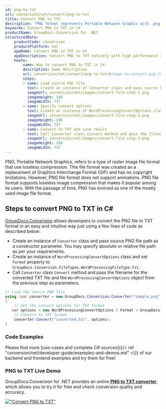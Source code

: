 ```yaml
---
id: png-to-txt
url: conversion/net/convert/png-to-txt
title: Convert PNG to TXT
description: "PNG format represents Portable Network Graphic with .png extension. Learn how to convert PNG to TXT file programmatically in C# language using GroupDocs.Conversion for .NET library."
keywords: Convert PNG to TXT in C#
productName: GroupDocs.Conversion for .NET
structuredData:
    productCode: conversion
    productPlatform: net
    appName: Convert PNG to TXT in C#
    appDescription: Convert PNG to TXT natively with high performance using C# language and server side GroupDocs.Conversion for .NET APIs, without the use of any software like Microsoft or Open Office.
    howTo:
        name: How to convert PNG to TXT in C# 
        description: Some description
        url: conversion/net/convert/png-to-txt/#steps-to-convert-png-to-txt-in-c
        steps:
        - name: Load source PNG file 
          text: Create an instance of Converter class and pass source PNG file path as a constructor parameter. You may specify absolute or relative file path as per your requirements. 
          imageUrl: conversion/net/images/convert-file-step-1.png
          imageHeight: 196
          imageWidth: 737
        - name: Specify convert options 
          text: Create an instance of WordProcessingConvertOptions class.
          imageUrl: conversion/net/images/convert-file-step-2.png
          imageHeight: 196
          imageWidth: 737
        - name: Convert to TXT and save result 
          text: Call Converter class Convert method and pass the filename for the converted HTML file and the WordProcessingConvertOptions object from the previous step as parameters.
          imageUrl: conversion/net/images/convert-file-step-3.png
          imageHeight: 196
          imageWidth: 737
---
```


PNG, Portable Network Graphics, refers to a type of raster image file format that use loseless compression. This file format was created as a replacement of Graphics Interchange Format (GIF) and has no copyright limitations. However, PNG file format does not support animations. PNG file format supports loseless image compression that makes it popular among its users. With the passage of time, PNG has evolved as one of the mostly used image file format.

## Steps to convert PNG to TXT in C#

[GroupDocs.Conversion](https://products.groupdocs.com/conversion/net) allows developers to convert the PNG file to TXT format in an easy and intuitive way just using a few lines of code as described below:

* Create an instance of `Converter` class and pass source PNG file path as a constructor parameter. You may specify absolute or relative file path as per your requirements. 
* Create an instance of `WordProcessingConvertOptions` class and set `Format` property to `GroupDocs.Conversion.FileTypes.WordProcessingFileType.Txt`.
* Call `Converter` class `Convert` method and pass the filename for the converted TXT file and the `WordProcessingConvertOptions` object from the previous step as parameters.

```csharp
// Load the source PNG file
using (var converter = new GroupDocs.Conversion.Converter("sample.png"))
{
    // Set the convert options for TXT format
   var options = new WordProcessingConvertOptions { Format = GroupDocs.Conversion.FileTypes.WordProcessingFileType.Txt };
    // Convert to TXT format
    converter.Convert("converted.txt", options);
}
```

### Code Examples

Please find more [use-cases and complete C# sources]({{< ref "conversion/net/developer-guide/examples-and-demos.md" >}}) of our backend and frontend examples and try them for free!

### PNG to TXT Live Demo

GroupDocs.Conversion for .NET provides an online [**PNG to TXT converter**](https://products.groupdocs.app/conversion/png-to-txt), which allows you to try it for free and check conversion quality and accuracy.

[!["Convert PNG to TXT"](conversion/net/images/convert-to-txt/convert-png-to-txt.png)](https://products.groupdocs.app/conversion/png-to-txt)